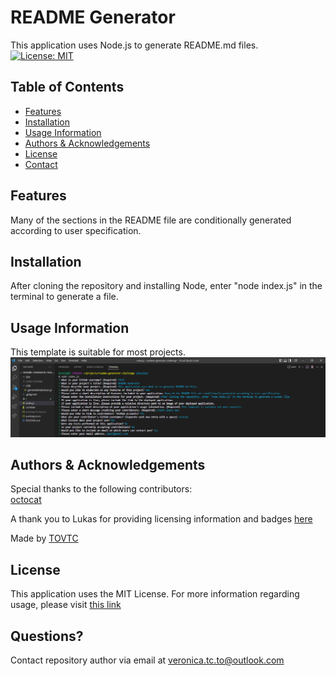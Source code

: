 
  # README Generator
  This application uses Node.js to generate README.md files.</br>
  [![License: MIT](https://img.shields.io/badge/License-MIT-yellow.svg)](https://opensource.org/licenses/MIT)</br>
  
  ## Table of Contents
  * [Features](#features)
  * [Installation](#installation)
  * [Usage Information](#usage)
  * [Authors & Acknowledgements](#credits)
  * [License](#license) 
  * [Contact](#questions)
  
  ## Features<a name="features"></a>
  Many of the sections in the README file are conditionally generated according to user specification.
    
  ## Installation <a name="installation"></a>
  After cloning the repository and installing Node, enter "node index.js" in the terminal to generate a file.
  
  ## Usage Information<a name="usage"></a>
  
  This template is suitable for most projects.
  ![README Generator](./readme-generator.png "README Generator")</br>
    
  ## Authors & Acknowledgements<a name="acknowledgements"></a>
  Special thanks to the following contributors:</br>
    [octocat](https://github.com/octocat)</br>
    
  A thank you to Lukas for providing licensing information and badges [here](https://gist.github.com/lukas-h/2a5d00690736b4c3a7ba)
  
  Made by [TOVTC](https://github.com/TOVTC)
  
  ## License<a name="license"></a>
  This application uses the MIT License. For more information regarding usage, please visit [this link]("https://opensource.org/licenses/MIT")

  ## Questions?<a name="questions"></a>
  Contact repository author via email at [veronica.tc.to@outlook.com](mailto:veronica.tc.to@outlook.com)